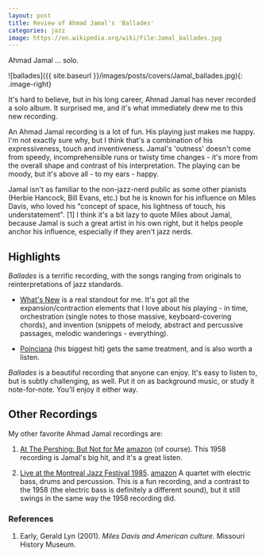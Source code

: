 ```yaml
---
layout: post
title: Review of Ahmad Jamal's 'Ballades' 
categories: jazz 
image: https://en.wikipedia.org/wiki/File:Jamal_ballades.jpg
---
```


<style type="text/css">
.image-right {
  display: block;
  margin-left: auto;
  margin-right: auto;
  float: right;
}
</style>

Ahmad Jamal ... solo.


![ballades]({{ site.baseurl }}/images/posts/covers/Jamal_ballades.jpg){: .image-right}

It's hard to believe, but in his long career, Ahmad Jamal has never
recorded a solo album. It surprised me, and it's what immediately drew me to
this new recording.

An Ahmad Jamal recording is a lot of fun. His playing just makes me
happy. I'm not exactly sure why, but I think that's a combination of his 
expressiveness, touch and inventiveness. Jamal's 'outness' doesn't come from
speedy, incomprehensible runs or twisty time changes - it's more from the
overall shape and contrast of his interpretation. The playing can be moody, but it's 
above all - to my ears - happy.

Jamal isn't as familiar to the non-jazz-nerd public as some other pianists 
(Herbie Hancock, Bill Evans, etc.) but he is known for his influence on 
Miles Davis, who loved his "concept of space, his lightness of touch, his understatement".
<tiny>[1]</tiny> I think
it's a bit lazy to quote Miles about Jamal, because Jamal is such a great artist
in his own right, but it helps people anchor his influence, especially if they
aren't jazz nerds.

## Highlights

*Ballades* is a terrific recording, with the songs ranging from originals to
reinterpretations of jazz standards. 

- [What's New](https://open.spotify.com/track/65nchdr9ThGXlUP9xSqXZI) 
is a real standout for me. 
It's got all the expansion/contraction
elements that I love about his playing - in time, orchestration (single notes to
those massive, keyboard-covering chords), and invention (snippets of melody,
abstract and percussive passages, melodic wanderings - everything).

- [Poinciana](https://open.spotify.com/track/7yVkminlVC608IGsvXMYaA) (his
  biggest hit) gets the same treatment, and is also worth a listen.

*Ballades* is a beautiful recording that anyone can enjoy. It's easy to listen
to, but is subtly challenging, as well. Put it on as background music, or
study it note-for-note. You'll enjoy it either way.

## Other Recordings

My other favorite Ahmad Jamal recordings are:

1. [At The Pershing: But Not for
Me](https://en.wikipedia.org/wiki/At_the_Pershing:_But_Not_for_Me) 
[amazon](https://www.amazon.com/At-Pershing-But-Not-Me/dp/B000002O8V)
(of course).
This 1958 recording is Jamal's big hit, and it's a great listen. 

2. [Live at the Montreal Jazz Festival
1985](https://en.wikipedia.org/wiki/Live_at_the_Montreal_Jazz_Festival_1985).
[amazon](https://www.amazon.com/Live-Montreal-Jazz-Festival-1985/dp/B000DZIGHG)
A quartet with electric bass, drums and percussion. This is a fun recording, 
and a contrast to the 1958 (the electric bass is definitely a different sound), 
but it still swings in the same way the 1958 recording did.

### References
1. Early, Gerald Lyn (2001). *Miles Davis and American culture.* Missouri History Museum.

